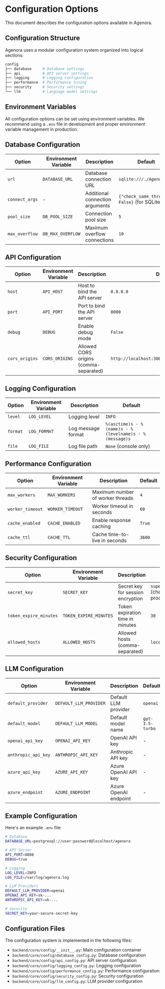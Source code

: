# Configuration Options

This document describes the configuration options available in Agenora.

## Configuration Structure

Agenora uses a modular configuration system organized into logical sections:

```python
config
├── database     # Database settings
├── api          # API server settings
├── logging      # Logging configuration
├── performance  # Performance tuning
├── security     # Security settings
└── llm          # Language model settings
```

## Environment Variables

All configuration options can be set using environment variables. We recommend using a `.env` file in development and proper environment variable management in production.

## Database Configuration

| Option | Environment Variable | Description | Default |
|--------|---------------------|-------------|---------|
| `url` | `DATABASE_URL` | Database connection URL | `sqlite:///./Agenora.db` |
| `connect_args` | - | Additional connection arguments | `{"check_same_thread": False}` (for SQLite) |
| `pool_size` | `DB_POOL_SIZE` | Connection pool size | `5` |
| `max_overflow` | `DB_MAX_OVERFLOW` | Maximum overflow connections | `10` |

## API Configuration

| Option | Environment Variable | Description | Default |
|--------|---------------------|-------------|---------|
| `host` | `API_HOST` | Host to bind the API server | `0.0.0.0` |
| `port` | `API_PORT` | Port to bind the API server | `8000` |
| `debug` | `DEBUG` | Enable debug mode | `False` |
| `cors_origins` | `CORS_ORIGINS` | Allowed CORS origins (comma-separated) | `http://localhost:3000,http://localhost:8000` |

## Logging Configuration

| Option | Environment Variable | Description | Default |
|--------|---------------------|-------------|---------|
| `level` | `LOG_LEVEL` | Logging level | `INFO` |
| `format` | `LOG_FORMAT` | Log message format | `%(asctime)s - %(name)s - %(levelname)s - %(message)s` |
| `file` | `LOG_FILE` | Log file path | `None` (console only) |

## Performance Configuration

| Option | Environment Variable | Description | Default |
|--------|---------------------|-------------|---------|
| `max_workers` | `MAX_WORKERS` | Maximum number of worker threads | `4` |
| `worker_timeout` | `WORKER_TIMEOUT` | Worker timeout in seconds | `60` |
| `cache_enabled` | `CACHE_ENABLED` | Enable response caching | `True` |
| `cache_ttl` | `CACHE_TTL` | Cache time-to-live in seconds | `3600` |

## Security Configuration

| Option | Environment Variable | Description | Default |
|--------|---------------------|-------------|---------|
| `secret_key` | `SECRET_KEY` | Secret key for session encryption | `supersecretkey` (change in production!) |
| `token_expire_minutes` | `TOKEN_EXPIRE_MINUTES` | Token expiration time in minutes | `30` |
| `allowed_hosts` | `ALLOWED_HOSTS` | Allowed hosts (comma-separated) | `localhost,127.0.0.1` |

## LLM Configuration

| Option | Environment Variable | Description | Default |
|--------|---------------------|-------------|---------|
| `default_provider` | `DEFAULT_LLM_PROVIDER` | Default LLM provider | `openai` |
| `default_model` | `DEFAULT_LLM_MODEL` | Default model name | `gpt-3.5-turbo` |
| `openai_api_key` | `OPENAI_API_KEY` | OpenAI API key | - |
| `anthropic_api_key` | `ANTHROPIC_API_KEY` | Anthropic API key | - |
| `azure_api_key` | `AZURE_API_KEY` | Azure OpenAI API key | - |
| `azure_endpoint` | `AZURE_ENDPOINT` | Azure OpenAI endpoint | - |

## Example Configuration

Here's an example `.env` file:

```bash
# Database
DATABASE_URL=postgresql://user:password@localhost/agenora

# API Server
API_PORT=8080
DEBUG=true

# Logging
LOG_LEVEL=INFO
LOG_FILE=/var/log/agenora.log

# LLM Providers
DEFAULT_LLM_PROVIDER=openai
OPENAI_API_KEY=sk-...
ANTHROPIC_API_KEY=sk-...

# Security
SECRET_KEY=your-secure-secret-key
```

## Configuration Files

The configuration system is implemented in the following files:

- `backend/core/config/__init__.py`: Main configuration container
- `backend/core/config/database_config.py`: Database configuration
- `backend/core/config/api_config.py`: API server configuration
- `backend/core/config/logging_config.py`: Logging configuration
- `backend/core/config/performance_config.py`: Performance configuration
- `backend/core/config/security_config.py`: Security configuration
- `backend/core/config/llm_config.py`: LLM provider configuration

